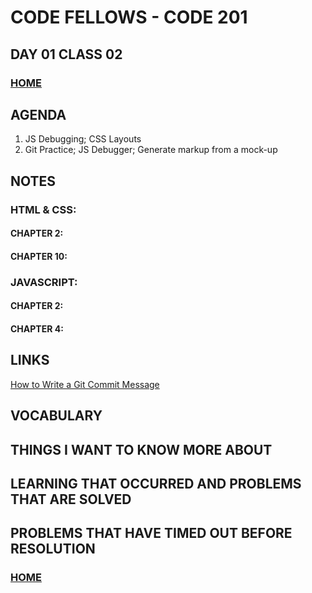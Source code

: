 # CODE FELLOWS - CODE 201

## DAY 01 CLASS 02


### [HOME](README.md)

## AGENDA
1.  JS Debugging; CSS Layouts
1.  Git Practice; JS Debugger; Generate markup from a mock-up

## NOTES

### HTML & CSS:
#### CHAPTER 2:
#### CHAPTER 10:

### JAVASCRIPT:
#### CHAPTER 2:
#### CHAPTER 4:

## LINKS
[How to Write a Git Commit Message](https://cbea.ms/git-commit/)

## VOCABULARY

## THINGS I WANT TO KNOW MORE ABOUT

## LEARNING THAT OCCURRED AND PROBLEMS THAT ARE SOLVED

## PROBLEMS THAT HAVE TIMED OUT BEFORE RESOLUTION

### [HOME](README.md)